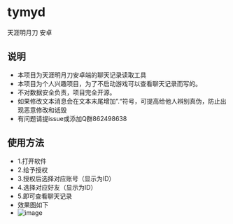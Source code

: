 # tymyd
天涯明月刀 安卓
## 说明
- 本项目为天涯明月刀安卓端的聊天记录读取工具
- 本项目为个人兴趣项目，为了不启动游戏可以查看聊天记录而写的。
- 不对数据安全负责，项目完全开源。
- 如果修改文本消息会在文本末尾增加”.“符号，可提高给他人辨别真伪，防止出现恶意修改和诋毁
- 有问题请提issue或添加Q群862498638

## 使用方法
- 1.打开软件
- 2.给予授权
- 3.授权后选择对应账号（显示为ID）
- 4.选择对应好友（显示为ID）
- 5.即可查看聊天记录
- 效果图如下
- ![image](https://hygzs.xyz/td/1.png)